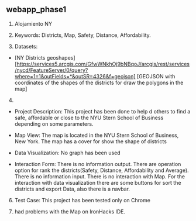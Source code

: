 ## webapp_phase1

1. Alojamiento NY

2. Keywords: Districts, Map, Safety, Distance, Affordability.

3. Datasets: 
- [NY Districts geoshapes] [https://services5.arcgis.com/GfwWNkhOj9bNBqoJ/arcgis/rest/services/nycd/FeatureServer/0/query?where=1=1&outFields=*&outSR=4326&f=geojson] [GEOJSON with coordinates of the shapes of the districts for draw the polygons in the map]

4. 
- Project Description: This project has been done to help d others to find a safe, affordable or close to the NYU Stern School of Business depending on some  parameters.

- Map View: The map is located in the NYU Stern School of Business, New York. The map has a cover for show the shape of districts

- Data Visualization: No graph has been used

- Interaction Form: There is no information output. There are operation option for rank the districts(Safety, Distance, Affordability and Average).  There is no information input. There is no interaction with Map. For the interaction with data visualization there are some buttons for sort the districts and export Data, also there is a navbar.

6. Test Case: This project has been tested only on Chrome

7. had problems with the Map on IronHacks IDE.